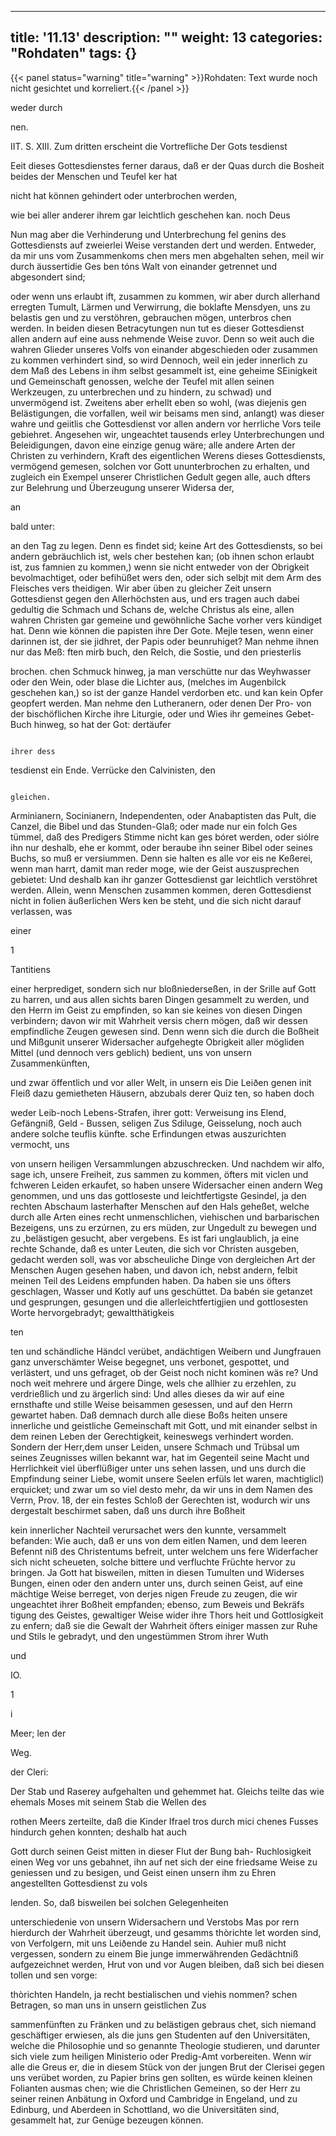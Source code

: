 
---
title: '11.13'
description: ""
weight: 13
categories: "Rohdaten"
tags: {}
---

{{< panel status="warning" title="warning" >}}Rohdaten: Text wurde noch nicht gesichtet und korreliert.{{< /panel >}}
<!-- Seite 516 -->


weder durch

nen.

IIT. S. XIII. Zum dritten erscheint die Vortrefliche Der Gots tesdienst

Eeit dieses Gottesdienstes ferner daraus, daß er der Quas durch die Bosheit beides der Menschen und Teufel ker hat

nicht hat können gehindert oder unterbrochen werden,

wie bei aller anderer ihrem gar leichtlich geschehen kan. noch Deus

Nun mag aber die Verhinderung und Unterbrechung fel genins des Gottesdiensts auf zweierlei Weise verstanden dert und werden. Entweder, da mir uns vom Zusammenkoms chen mers men abgehalten sehen, meil wir durch äussertidie Ges ben tóns Walt von einander getrennet und abgesondert sind;

oder wenn uns erlaubt ift, zusammen zu kommen, wir aber durch allerhand erregten Tumult, Lärmen und Verwirrung, die boklafte Mensdyen, uns zu belastis gen und zu verstöhren, gebrauchen mögen, unterbros chen werden. In beiden diesen Betracytungen nun tut es dieser Gottesdienst allen andern auf eine auss nehmende Weise zuvor. Denn so weit auch die wahren Glieder unseres Volfs von einander abgeschieden oder zusammen zu kommen verhindert sind, so wird Dennoch, weil ein jeder innerlich zu dem Maß des Lebens in ihm selbst gesammelt ist, eine geheime SEinigkeit und Gemeinschaft genossen, welche der Teufel mit allen seinen Werkzeugen, zu unterbrechen und zu hindern, zu schwad) und unvermögend ist. Zweitens aber erhellt eben so wohl, (was diejenis gen Belästigungen, die vorfallen, weil wir beisams men sind, anlangt) was dieser wahre und geiitlis che Gottesdienst vor allen andern vor herrliche Vors teile gebiehret. Angesehen wir, ungeachtet tausends erley Unterbrechungen und Beleidigungen, davon eine einzige genug wäre; alle andere Arten der Christen zu verhindern, Kraft des eigentlichen Werens dieses Gottesdiensts, vermögend gemesen, solchen vor Gott ununterbrochen zu erhalten, und zugleich ein Exempel unserer Christlichen Gedult gegen alle, auch dfters zur Belehrung und Überzeugung unserer Widersa der,

an



bald unter:
<!-- Seite 517 -->
an den Tag zu legen. Denn es findet sid; keine Art
des Gottesdiensts, so bei andern gebräuchlich ist, wels
cher bestehen kan; (ob ihnen schon erlaubt ist, zus
famnien zu kommen,) wenn sie nicht entweder von
der Obrigkeit bevolmachtiget, oder befihüßet wers
den, oder sich selbjt mit dem Arm des Fleisches vers
theidigen. Wir aber üben zu gleicher Zeit unsern
Gottesdienst gegen den Allerhöchsten aus, und ers
tragen auch dabei gedultig die Schmach und Schans
de, welche Christus als eine, allen wahren Christen
gar gemeine und gewöhnliche Sache vorher vers
kündiget hat. Denn wie können die papisten ihre Der Gote.
Mejle tesen, wenn einer darinnen ist, der sie jidhret, der Papis
oder beunruhiget? Man nehme ihnen nur das Meß: ften mirb
buch, den Relch, die Sostie, und den priesterlis

brochen.
chen Schmuck hinweg, ja man verschütte nur das
Weyhwasser oder den Wein, oder blase die Lichter
aus, (melches im Augenbilck geschehen kan,) so ist der
ganze Handel verdorben etc. und kan kein Opfer geopfert
werden. Man nehme den Lutheranern, oder denen Der Pro-
von der bischöflichen Kirche ihre Liturgie, oder und Wies
ihr gemeines Gebet-Buch hinweg, so hat der Got: dertäufer

                                                                             ihrer dess
tesdienst ein Ende. Verrücke den Calvinisten, den

                                                                                    gleichen.
Arminianern, Socinianern, Independenten, oder
Anabaptisten das Pult, die Canzel, die Bibel und
das Stunden-Glaß; oder made nur ein folch Ges
tümmel, daß des Predigers Stimme nicht kan ges
bóret werden, oder siólre ihn nur deshalb, ehe er kommt,
oder beraube ihn seiner Bibel oder seines Buchs, so
muß er versiummen. Denn sie halten es alle vor eis
ne Keßerei, wenn man harrt, damit man reder
moge, wie der Geist auszusprechen gebietet: Und deshalb
 kan ihr ganzer Gottesdienst gar leichtlich verstöhret
werden. Allein, wenn Menschen zusammen kommen,
deren Gottesdienst nicht in folien äußerlichen Wers
ken be steht, und die sich nicht darauf verlassen, was

einer

1

Tantitiens
<!-- Seite 518 -->
einer herprediget, sondern sich nur bloßniederseßen, in der Srille auf Gott zu harren, und aus allen sichts baren Dingen gesammelt zu werden, und den Herrn im Geist zu empfinden, so kan sie keines von diesen Dingen verbindern; davon wir mit Wahrheit versis chern mögen, daß wir dessen empfindliche Zeugen gewesen sind. Denn wenn sich die durch die Boßheit und Mißgunit unserer Widersacher aufgehegte Obrigkeit aller mögliden Mittel (und dennoch vers geblich) bedient, uns von unsern Zusammenkünften,

und zwar öffentlich und vor aller Welt, in unsern eis Die Leiðen genen init Fleiß dazu gemietheten Häusern, abzubals derer Quiz ten, so haben doch

weder Leib-noch Lebens-Strafen, ihrer gott: Verweisung ins Elend, Gefängniß, Geld - Bussen, seligen Zus Sdiluge, Geisselung, noch auch andere solche teuflis künfte. sche Erfindungen etwas auszurichten vermocht, uns

von unsern heiligen Versammlungen abzuschrecken. Und nachdem wir alfo, sage ich, unsere Freiheit, zus sammen zu kommen, öfters mit viclen und fchweren Leiden erkaufet, so haben unsere Widersacher einen andern Weg genommen, und uns das gottloseste und leichtfertigste Gesindel, ja den rechten Abschaum lasterhafter Menschen auf den Hals geheßet, welche durch alle Arten eines recht unmenschlichen, viehischen und barbarischen Bezeigens, uns zu erzúrnen, zu ers müden, zur Ungedult zu bewegen und zu ,belästigen gesucht, aber vergebens. Es ist fari unglaublich, ja eine rechte Schande, daß es unter Leuten, die sich vor Christen ausgeben, gedacht werden soll, was vor abscheuliche Dinge von dergleichen Art der Menschen Augen gesehen haben, und davon ich, nebst andern, felbit meinen Teil des Leidens empfunden haben. Da haben sie uns öfters geschlagen, Wasser und Kotly auf uns geschüttet. Da babén sie getanzet und gesprungen, gesungen und die allerleichtfertigjien und gottlosesten Worte hervorgebradyt; gewaltthätigkeis

ten
<!-- Seite 519 -->

ten und schändliche Händcl verübet, andächtigen Weibern und Jungfrauen ganz unverschämter Weise begegnet, uns verbonet, gespottet, und verlästert, und uns gefraget, ob der Geist noch nicht kominen wäs re? Und noch weit mehrere und árgere Dinge, wels che allhier zu erzehlen, zu verdrießlich und zu ärgerlich sind: Und alles dieses da wir auf eine ernsthafte und stille Weise beisammen gesessen, und auf den Herrn gewartet haben. Daß demnach durch alle diese Boßs heiten unsere innerliche und geistliche Gemeinschaft mit Gott, und mit einander selbst in dem reinen Leben der Gerechtigkeit, keineswegs verhindert worden. Sondern der Herr,dem unser Leiden, unsere Schmach und Trübsal um seines Zeugnisses willen bekannt war, hat im Gegenteil seine Macht und Herrlichkeit viel überflüßiger unter uns sehen lassen, und uns durch die Empfindung seiner Liebe, womit unsere Seelen erfüls let waren, machtiglicl) erquicket; und zwar um so viel desto mehr, da wir uns in dem Namen des Verrn, Prov. 18, der ein festes Schloß der Gerechten ist, wodurch wir uns dergestalt beschirmet saben, daß uns durch ihre Boßheit

kein innerlicher Nachteil verursachet wers den kunnte, versammelt befanden: Wie auch, daß er uns von dem eitlen Namen, und dem leeren Befennt niß des Christentums  befreit, unter welchem uns fere Widerfacher sich nicht scheueten, solche bittere und verfluchte Früchte hervor zu bringen. Ja Gott hat bisweilen, mitten in diesen Tumulten und Widerses Bungen, einen oder den andern unter uns, durch seinen Geist, auf eine mächtige Weise berreget, von derjes nigen Freude zu zeugen, die wir ungeachtet ihrer Boßheit empfanden; ebenso, zum Beweis und Bekräfs tigung des Geistes, gewaltiger Weise wider ihre Thors heit und Gottlosigkeit zu enfern; daß sie die Gewalt der Wahrheit öfters einiger massen zur Ruhe und Stils le gebradyt, und den ungestümmen Strom ihrer Wuth

und

IO.

1



i

Meer; len der

Weg.

der Cleri:
<!-- Seite 520 -->
Der Stab und Raserey aufgehalten und gehemmet hat. Gleichs teilte das wie ehemals Moses mit seinem Stab die Wellen des

rothen Meers zerteilte, daß die Kinder Ifrael tros durch mici chenes Fusses hindurch gehen konnten; deshalb hat auch

Gott durch seinen Geist mitten in dieser Flut der Bung bah- Ruchlosigkeit einen Weg vor uns gebahnet, ihn auf net sich der eine friedsame Weise zu geniessen und zu besigen, und Geist einen unsern ihm zu Ehren angestellten Gottesdienst zu vols

lenden. So, daß bisweilen bei solchen Gelegenheiten

unterschiedenie von unsern Widersachern und Verstobs Mas por rern hierdurch der Wahrheit überzeugt, und gesamms thòrichte let worden sind, von Verfolgern, mit uns Leiðende zu Handel sein. Auhier muß nicht vergessen, sondern zu einem Bie junge immerwährenden Gedächtniß aufgezeichnet werden, Hrut von und vor Augen bleiben, daß sich bei diesen tollen und sen vorge:

thòrichten Handeln, ja recht bestialischen und viehis nommen? schen Betragen, so man uns in unsern geistlichen Zus

sammenfünften zu Fränken und zu belästigen gebraus chet, sich niemand geschäftiger erwiesen, als die juns gen Studenten auf den Universitäten, welche die Philosophie und so genannte Theologie studieren, und darunter sich viele zum heiligen Ministerio oder Predig-Amt vorbereiten. Wenn wir alle die Greus er, die in diesem Stück von der jungen Brut der Clerisei gegen uns verübet worden, zu Papier brins gen sollten, es würde keinen kleinen Folianten ausmas chen; wie die Christlichen Gemeinen, so der Herr zu seiner reinen Anbätung in Oxford und Cambridge in Engeland, und zu Edinburg, und Aberdeen in Schottland, wo die Universitäten sind, gesammelt hat, zur Genüge bezeugen können.

